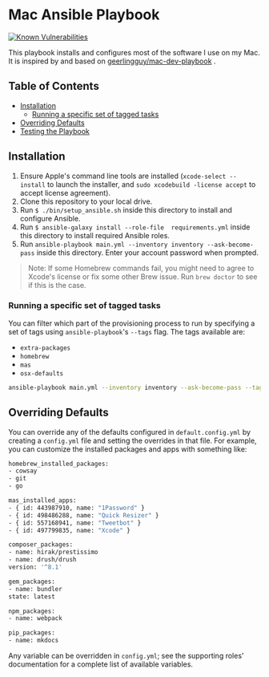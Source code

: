 # Mac Ansible Playbook

[![Known Vulnerabilities](https://snyk.io/test/github/proinsias/mac-playbook/badge.svg?targetFile=Gemfile.lock)](https://snyk.io/test/github/proinsias/mac-playbook?targetFile=Gemfile.lock)

This playbook installs and configures most of the software I use on my Mac.
It is inspired by and based on
[geerlingguy/mac-dev-playbook](https://github.com/geerlingguy/mac-dev-playbook/)
.

## Table of Contents

<!-- toc -->

- [Installation](#installation)
  * [Running a specific set of tagged tasks](#running-a-specific-set-of-tagged-tasks)
- [Overriding Defaults](#overriding-defaults)
- [Testing the Playbook](#testing-the-playbook)

<!-- tocstop -->

## Installation

1. Ensure Apple's command line tools are installed (`xcode-select --install`
   to launch the installer, and `sudo xcodebuild -license accept` to accept license agreement).
1. Clone this repository to your local drive.
1. Run `$ ./bin/setup_ansible.sh` inside this directory to install and configure Ansible.
1. Run `$ ansible-galaxy install --role-file  requirements.yml` inside this directory
   to install required Ansible roles.
1. Run `ansible-playbook main.yml --inventory inventory --ask-become-pass` inside this directory.
   Enter your account password when prompted.

> Note: If some Homebrew commands fail,
> you might need to agree to Xcode's license or fix some other Brew issue.
> Run `brew doctor` to see if this is the case.

### Running a specific set of tagged tasks

You can filter which part of the provisioning process to run
by specifying a set of tags using `ansible-playbook`'s `--tags` flag.
The tags available are:

- `extra-packages`
- `homebrew`
- `mas`
- `osx-defaults`

```bash
ansible-playbook main.yml --inventory inventory --ask-become-pass --tags "homebrew,mas"
```

## Overriding Defaults

You can override any of the defaults configured in `default.config.yml`
by creating a `config.yml` file and setting the overrides in that file.
For example, you can customize the installed packages and apps with something like:

```bash
homebrew_installed_packages:
- cowsay
- git
- go

mas_installed_apps:
- { id: 443987910, name: "1Password" }
- { id: 498486288, name: "Quick Resizer" }
- { id: 557168941, name: "Tweetbot" }
- { id: 497799835, name: "Xcode" }

composer_packages:
- name: hirak/prestissimo
- name: drush/drush
version: '^8.1'

gem_packages:
- name: bundler
state: latest

npm_packages:
- name: webpack

pip_packages:
- name: mkdocs
```

Any variable can be overridden in `config.yml`;
see the supporting roles' documentation for a complete list of available variables.

<!--

## Testing the Playbook

I use a [Mac OS X VirtualBox VM](https://github.com/AlexanderWillner/runMacOSinVirtualBox)
to test changes locally, and this project is
[continuously tested on Travis CI's macOS infrastructure](https://travis-ci.com/proinsias/mac-playbook).

-->

<!--
[![Build
Status](https://travis-ci.org/proinsias/mac-playbook.svg?branch=master)](https://travis-ci.com/proinsias/mac-playbook)
-->

<!--

FIXME:

* Setup github actions to install via ubuntu.
* Setup local VM to test
* Confirm above installation steps.
* Update list of tags.
* Try `--check` (with `--diff`?) to just report differences.
* https://github.com/ansible/ansible-modules-core/issues/960
* ansible-playbook site.yml --forks 10 --ask-become-pass --check
* Executing one role - https://stackoverflow.com/a/38384205

-->
